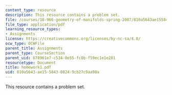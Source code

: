```yaml
---
content_type: resource
description: This resource contains a problem set.
file: /courses/18-966-geometry-of-manifolds-spring-2007/810a5643ae15584308249cb27c9aa98a_homework1.pdf
file_type: application/pdf
learning_resource_types:
- Assignments
license: https://creativecommons.org/licenses/by-nc-sa/4.0/
ocw_type: OCWFile
parent_title: Assignments
parent_type: CourseSection
parent_uid: 678961e7-c534-0e55-fc8b-f59ec1e1e281
resourcetype: Document
title: homework1.pdf
uid: 810a5643-ae15-5843-0824-9cb27c9aa98a
---
```

This resource contains a problem set.